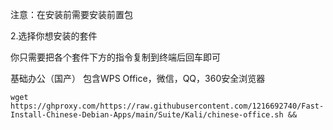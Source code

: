 注意：在安装前需要安装前置包






2.选择你想安装的套件

你只需要把各个套件下方的指令复制到终端后回车即可

基础办公（国产） 包含WPS Office，微信，QQ，360安全浏览器

`wget https://ghproxy.com/https://raw.githubusercontent.com/1216692740/Fast-Install-Chinese-Debian-Apps/main/Suite/Kali/chinese-office.sh && `